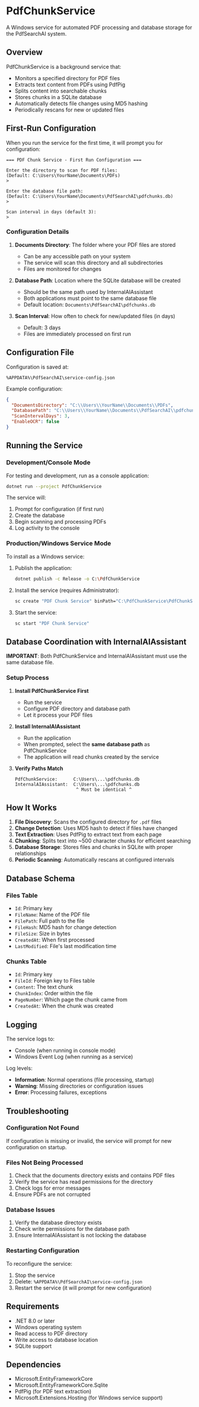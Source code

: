 # PdfChunkService

A Windows service for automated PDF processing and database storage for the PdfSearchAI system.

## Overview

PdfChunkService is a background service that:
- Monitors a specified directory for PDF files
- Extracts text content from PDFs using PdfPig
- Splits content into searchable chunks
- Stores chunks in a SQLite database
- Automatically detects file changes using MD5 hashing
- Periodically rescans for new or updated files

## First-Run Configuration

When you run the service for the first time, it will prompt you for configuration:

```
=== PDF Chunk Service - First Run Configuration ===

Enter the directory to scan for PDF files:
(Default: C:\Users\YourName\Documents\PDFs)
> 

Enter the database file path:
(Default: C:\Users\YourName\Documents\PdfSearchAI\pdfchunks.db)
> 

Scan interval in days (default 3): 
> 
```

### Configuration Details

1. **Documents Directory**: The folder where your PDF files are stored
   - Can be any accessible path on your system
   - The service will scan this directory and all subdirectories
   - Files are monitored for changes

2. **Database Path**: Location where the SQLite database will be created
   - Should be the same path used by InternalAIAssistant
   - Both applications must point to the same database file
   - Default location: `Documents\PdfSearchAI\pdfchunks.db`

3. **Scan Interval**: How often to check for new/updated files (in days)
   - Default: 3 days
   - Files are immediately processed on first run

## Configuration File

Configuration is saved at:
```
%APPDATA%\PdfSearchAI\service-config.json
```

Example configuration:
```json
{
  "DocumentsDirectory": "C:\\Users\\YourName\\Documents\\PDFs",
  "DatabasePath": "C:\\Users\\YourName\\Documents\\PdfSearchAI\\pdfchunks.db",
  "ScanIntervalDays": 3,
  "EnableOCR": false
}
```

## Running the Service

### Development/Console Mode

For testing and development, run as a console application:

```bash
dotnet run --project PdfChunkService
```

The service will:
1. Prompt for configuration (if first run)
2. Create the database
3. Begin scanning and processing PDFs
4. Log activity to the console

### Production/Windows Service Mode

To install as a Windows service:

1. Publish the application:
   ```bash
   dotnet publish -c Release -o C:\PdfChunkService
   ```

2. Install the service (requires Administrator):
   ```bash
   sc create "PDF Chunk Service" binPath="C:\PdfChunkService\PdfChunkService.exe"
   ```

3. Start the service:
   ```bash
   sc start "PDF Chunk Service"
   ```

## Database Coordination with InternalAIAssistant

**IMPORTANT**: Both PdfChunkService and InternalAIAssistant must use the same database file.

### Setup Process

1. **Install PdfChunkService First**
   - Run the service
   - Configure PDF directory and database path
   - Let it process your PDF files

2. **Install InternalAIAssistant**
   - Run the application
   - When prompted, select the **same database path** as PdfChunkService
   - The application will read chunks created by the service

3. **Verify Paths Match**
   ```
   PdfChunkService:      C:\Users\...\pdfchunks.db
   InternalAIAssistant:  C:\Users\...\pdfchunks.db
                          ^ Must be identical ^
   ```

## How It Works

1. **File Discovery**: Scans the configured directory for `.pdf` files
2. **Change Detection**: Uses MD5 hash to detect if files have changed
3. **Text Extraction**: Uses PdfPig to extract text from each page
4. **Chunking**: Splits text into ~500 character chunks for efficient searching
5. **Database Storage**: Stores files and chunks in SQLite with proper relationships
6. **Periodic Scanning**: Automatically rescans at configured intervals

## Database Schema

### Files Table
- `Id`: Primary key
- `FileName`: Name of the PDF file
- `FilePath`: Full path to the file
- `FileHash`: MD5 hash for change detection
- `FileSize`: Size in bytes
- `CreatedAt`: When first processed
- `LastModified`: File's last modification time

### Chunks Table
- `Id`: Primary key
- `FileId`: Foreign key to Files table
- `Content`: The text chunk
- `ChunkIndex`: Order within the file
- `PageNumber`: Which page the chunk came from
- `CreatedAt`: When the chunk was created

## Logging

The service logs to:
- Console (when running in console mode)
- Windows Event Log (when running as a service)

Log levels:
- **Information**: Normal operations (file processing, startup)
- **Warning**: Missing directories or configuration issues
- **Error**: Processing failures, exceptions

## Troubleshooting

### Configuration Not Found
If configuration is missing or invalid, the service will prompt for new configuration on startup.

### Files Not Being Processed
1. Check that the documents directory exists and contains PDF files
2. Verify the service has read permissions for the directory
3. Check logs for error messages
4. Ensure PDFs are not corrupted

### Database Issues
1. Verify the database directory exists
2. Check write permissions for the database path
3. Ensure InternalAIAssistant is not locking the database

### Restarting Configuration
To reconfigure the service:
1. Stop the service
2. Delete: `%APPDATA%\PdfSearchAI\service-config.json`
3. Restart the service (it will prompt for new configuration)

## Requirements

- .NET 8.0 or later
- Windows operating system
- Read access to PDF directory
- Write access to database location
- SQLite support

## Dependencies

- Microsoft.EntityFrameworkCore
- Microsoft.EntityFrameworkCore.Sqlite
- PdfPig (for PDF text extraction)
- Microsoft.Extensions.Hosting (for Windows service support)
